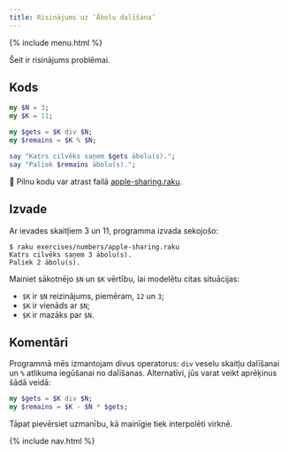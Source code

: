 ```yaml
---
title: Risinājums uz ‘Ābolu dalīšana’
---
```


{% include menu.html %}

Šeit ir risinājums problēmai.

## Kods

```raku
my $N = 3;
my $K = 11;

my $gets = $K div $N;
my $remains = $K % $N;

say "Katrs cilvēks saņem $gets ābolu(s).";
say "Paliek $remains ābolu(s).";
```

🦋 Pilnu kodu var atrast failā [apple-sharing.raku](https://github.com/ash/raku-course/blob/master/exercises/numbers/apple-sharing.raku).

## Izvade

Ar ievades skaitļiem 3 un 11, programma izvada sekojošo:

```console
$ raku exercises/numbers/apple-sharing.raku
Katrs cilvēks saņem 3 ābolu(s).
Paliek 2 ābolu(s).
```

Mainiet sākotnējo `$N` un `$K` vērtību, lai modelētu citas situācijas:

* `$K` ir `$N` reizinājums, piemēram, `12` un `3`;
* `$K` ir vienāds ar `$N`;
* `$K` ir mazāks par `$N`.

## Komentāri

Programmā mēs izmantojam divus operatorus: `div` veselu skaitļu dalīšanai un `%` atlikuma iegūšanai no dalīšanas. Alternatīvi, jūs varat veikt aprēķinus šādā veidā:

```raku
my $gets = $K div $N;
my $remains = $K - $N * $gets;
```

Tāpat pievērsiet uzmanību, kā mainīgie tiek interpolēti virknē.

{% include nav.html %}